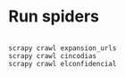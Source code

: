 # Run spiders

```shell

scrapy crawl expansion_urls
scrapy crawl cincodias
scrapy crawl elconfidencial

```